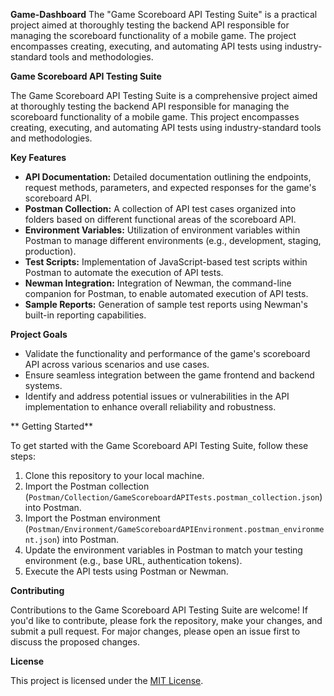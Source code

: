 **Game-Dashboard**
The "Game Scoreboard API Testing Suite" is a practical project aimed at thoroughly testing the backend API responsible for managing the scoreboard functionality of a mobile game. The project encompasses creating, executing, and automating API tests using industry-standard tools and methodologies.

**Game Scoreboard API Testing Suite**

The Game Scoreboard API Testing Suite is a comprehensive project aimed at thoroughly testing the backend API responsible for managing the scoreboard functionality of a mobile game. This project encompasses creating, executing, and automating API tests using industry-standard tools and methodologies.

**Key Features**

- **API Documentation:** Detailed documentation outlining the endpoints, request methods, parameters, and expected responses for the game's scoreboard API.
- **Postman Collection:** A collection of API test cases organized into folders based on different functional areas of the scoreboard API.
- **Environment Variables:** Utilization of environment variables within Postman to manage different environments (e.g., development, staging, production).
- **Test Scripts:** Implementation of JavaScript-based test scripts within Postman to automate the execution of API tests.
- **Newman Integration:** Integration of Newman, the command-line companion for Postman, to enable automated execution of API tests.
- **Sample Reports:** Generation of sample test reports using Newman's built-in reporting capabilities.

 **Project Goals**

- Validate the functionality and performance of the game's scoreboard API across various scenarios and use cases.
- Ensure seamless integration between the game frontend and backend systems.
- Identify and address potential issues or vulnerabilities in the API implementation to enhance overall reliability and robustness.

** Getting Started**

To get started with the Game Scoreboard API Testing Suite, follow these steps:

1. Clone this repository to your local machine.
2. Import the Postman collection (`Postman/Collection/GameScoreboardAPITests.postman_collection.json`) into Postman.
3. Import the Postman environment (`Postman/Environment/GameScoreboardAPIEnvironment.postman_environment.json`) into Postman.
4. Update the environment variables in Postman to match your testing environment (e.g., base URL, authentication tokens).
5. Execute the API tests using Postman or Newman.

**Contributing**

Contributions to the Game Scoreboard API Testing Suite are welcome! If you'd like to contribute, please fork the repository, make your changes, and submit a pull request. For major changes, please open an issue first to discuss the proposed changes.

**License**

This project is licensed under the [MIT License](LICENSE).
